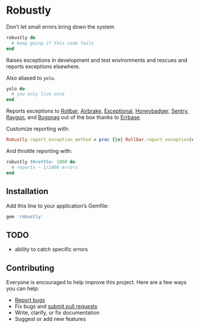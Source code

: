 # Robustly

Don’t let small errors bring down the system

```ruby
robustly do
  # keep going if this code fails
end
```

Raises exceptions in development and test environments and rescues and reports exceptions elsewhere.

Also aliased to `yolo`.

```ruby
yolo do
  # you only live once
end
```

Reports exceptions to [Rollbar](https://rollbar.com/), [Airbrake](https://airbrake.io/), [Exceptional](http://www.exceptional.io/), [Honeybadger](https://www.honeybadger.io/), [Sentry](https://getsentry.com/), [Raygun](https://raygun.io/), and [Bugsnag](https://bugsnag.com/) out of the box thanks to [Errbase](https://github.com/ankane/errbase).

Customize reporting with:

```ruby
Robustly.report_exception_method = proc {|e| Rollbar.report_exception(e) }
```

And throttle reporting with:

```ruby
robustly throttle: 1000 do
  # reports ~ 1/1000 errors
end
```

## Installation

Add this line to your application’s Gemfile:

```ruby
gem 'robustly'
```

## TODO

- ability to catch specific errors

## Contributing

Everyone is encouraged to help improve this project. Here are a few ways you can help:

- [Report bugs](https://github.com/ankane/robustly/issues)
- Fix bugs and [submit pull requests](https://github.com/ankane/robustly/pulls)
- Write, clarify, or fix documentation
- Suggest or add new features
